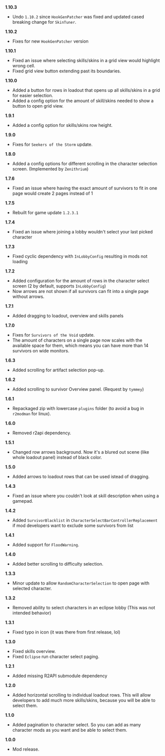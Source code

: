 **1.10.3**

* Undo `1.10.2` since `HookGenPatcher` was fixed and updated cased breaking change for `SkinTuner`.

**1.10.2**

* Fixes for new `HookGenPatcher` version

**1.10.1**

* Fixed an issue where selecting skills/skins in a grid view would highlight wrong cell.
* Fixed grid view button extending past its boundaries.

**1.10.0**

* Added a button for rows in loadout that opens up all skills/skins in a grid for easier selection.
* Added a config option for the amount of skill/skins needed to show a button to open grid view.

**1.9.1**

* Added a config option for skills/skins row height.

**1.9.0**

* Fixes for `Seekers of the Storm` update.

**1.8.0**

* Added a config options for different scrolling in the character selection screen. (Implemented by `Zenithrium`)

**1.7.6**

* Fixed an issue where having the exact amount of survivors to fit in one page would create 2 pages instead of 1

**1.7.5**

* Rebuilt for game update `1.2.3.1`

**1.7.4**

* Fixed an issue where joining a lobby wouldn't select your last picked character

**1.7.3**

* Fixed cyclic dependency with `InLobbyConfig` resulting in mods not loading

**1.7.2**

* Added configuration for the amount of rows in the character select screen (2 by default, supports `InLobbyConfig`)
* Now arrows are not shown if all survivors can fit into a single page without arrows.

**1.7.1**

* Added dragging to loadout, overview and skills panels

**1.7.0**

* Fixes for `Survivors of the Void` update.
* The amount of characters on a single page now scales with the available space for them, which means you can have more than 14 survivors on wide monitors.

**1.6.3**

* Added scrolling for artifact selection pop-up.

**1.6.2**

* Added scrolling to survivor Overview panel. (Request by `tymmey`)

**1.6.1**

* Repackaged zip with lowercase `plugins` folder (to avoid a bug in `r2modman` for linux).

**1.6.0**

* Removed r2api dependency.

**1.5.1**

* Changed row arrows background. Now it's a blured out scene (like whole loadout panel) instead of black color.

**1.5.0**

* Added arrows to loadout rows that can be used istead of dragging.

**1.4.3**

* Fixed an issue where you couldn't look at skill description when using a gamepad.

**1.4.2**

* Added `SurvivorBlacklist` in `CharacterSelectBarControllerReplacement` if mod developers want to exclude some survivors from list

**1.4.1**

* Added support for `FloodWarning`.

**1.4.0**

* Added better scrolling to difficulty selection.

**1.3.3**

* Minor update to allow `RandomCharacterSelection` to open page with selected character.

**1.3.2**

* Removed ability to select characters in an eclipse lobby (This was not intended behavior)

**1.3.1**

* Fixed typo in icon (it was there from first release, lol)

**1.3.0**

* Fixed skills overview.
* Fixed `Eclipse` run character select paging.

**1.2.1**

* Added missing R2API submodule dependency

**1.2.0**

* Added horizontal scrolling to individual loadout rows. This will allow developers to add much more skills/skins, because you will be able to select them.

**1.1.0**

* Added pagination to character select. So you can add as many character mods as you want and be able to select them.

**1.0.0**

* Mod release.